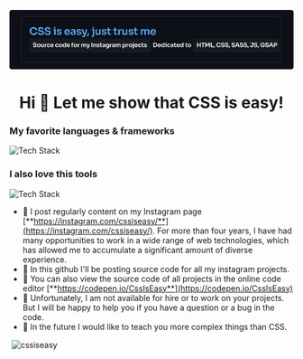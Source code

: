![Header](./banner1.png)
<h1 align="center">Hi 👋 Let me show that CSS is easy!</h1>
<h3 align="left">My favorite languages & frameworks</h3>

<p align="left"><img src="https://skillicons.dev/icons?i=html,css,javascript,scss,tailwind,pug,git,github" alt="Tech Stack" /> </p>
<h3 align="left">I also love this tools</h3>

<p align="left"><img src="https://skillicons.dev/icons?i=ae,ai,ps,pr" alt="Tech Stack" /> </p>

- 📝 I post regularly content on my Instagram page [**https://instagram.com/cssiseasy/**](https://instagram.com/cssiseasy/). For more than four years, I have had many opportunities to work in a wide range of web technologies, which has allowed me to accumulate a significant amount of diverse experience.
- 🤖 In this github I'll be posting source code for all my instagram projects.
- 👾 You can also view the source code of all projects in the online code editor [**https://codepen.io/CssIsEasy**](https://codepen.io/CssIsEasy)
- 💼 Unfortunately, I am not available for hire or to work on your projects. But I will be happy to help you if you have a question or a bug in the code.
- 🦾 In the future I would like to teach you more complex things than CSS.
<p>&nbsp;<img align="center" src="https://github-readme-stats.vercel.app/api?username=cssiseasy&show_icons=true&locale=en" alt="cssiseasy" /></p>
